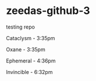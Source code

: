 # zeedas-github-3
testing repo

Cataclysm - 3:35pm

Oxane - 3:35pm

Ephemeral - 4:36pm

Invincible - 6:32pm